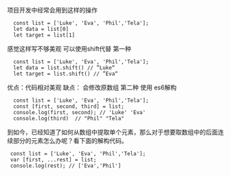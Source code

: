 项目开发中经常会用到这样的操作

```
  const list = ['Luke', 'Eva', 'Phil','Tela'];  
  let data = list[0]
  let target = list[1]
```
感觉这样写不够美观
可以使用shift代替
第一种
```
  const list = ['Luke', 'Eva', 'Phil','Tela'];  
  let data = list.shift() // ”Luke“
  let target = list.shift() // ”Eva“
```
优点：代码相对美观
缺点： 会修改原数组
第二种
使用 es6解构
```
  const list = ['Luke', 'Eva', 'Phil','Tela'];  
  const [first, second, third] = list;
  console.log(first, second); // 'Luke' 'Eva'  
  console.log(third)  // "Phil" "Tela"
```
到如今，已经知道了如何从数组中提取单个元素，那么对于想要取数组中的后面连续部分的元素怎么办呢？看下面的解构代码。
```
 const list = ['Luke', 'Eva', 'Phil','Tela'];  
 var [first, ...rest] = list;  
 console.log(rest); // ['Eva','Phil']  
```

  
